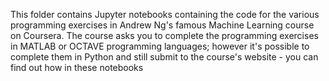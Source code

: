 This folder contains Jupyter notebooks containing the code for the various programming exercises in Andrew Ng's famous Machine Learning course on Coursera.
The course asks you to complete the programming exercises in MATLAB or OCTAVE programming languages; however it's possible to complete them in Python and still submit to the course's website - you can find out how in these notebooks
